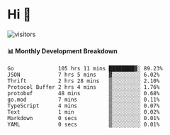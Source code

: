 # Hi 👋
 
![visitors](https://visitor-badge.glitch.me/badge?page_id=sorcererxw.sorcererx)

#### 📊 Monthly Development Breakdown

<!--START_SECTION:waka-->
```text
Go              105 hrs 11 mins ████████▓░ 89.23%
JSON            7 hrs 5 mins    ▓░░░░░░░░░ 6.02%
Thrift          2 hrs 28 mins   ▒░░░░░░░░░ 2.10%
Protocol Buffer 2 hrs 4 mins    ▒░░░░░░░░░ 1.76%
protobuf        48 mins         ▒░░░░░░░░░ 0.68%
go.mod          7 mins          ▒░░░░░░░░░ 0.11%
TypeScript      4 mins          ▒░░░░░░░░░ 0.07%
Text            1 min           ▒░░░░░░░░░ 0.02%
Markdown        0 secs          ▒░░░░░░░░░ 0.01%
YAML            0 secs          ▒░░░░░░░░░ 0.01%
```
<!--END_SECTION:waka-->
